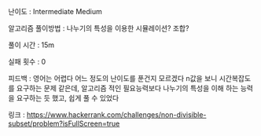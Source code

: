난이도 : Intermediate Medium

알고리즘 풀이방법 : 나누기의 특성을 이용한 시뮬레이션? 조합?

풀이 시간 : 15m

실패 횟수 : 0

피드백 :
영어는 어렵다
어느 정도의 난이도를 푼건지 모르겠다
n값을 보니 시간복잡도를 요구하는 문제 같은데, 알고리즘 적인 필요능력보다 나누기의 특성을 이해 하는 능력을 요구하는 듯 했고, 쉽게 풀 수 있었다

링크 : https://www.hackerrank.com/challenges/non-divisible-subset/problem?isFullScreen=true

